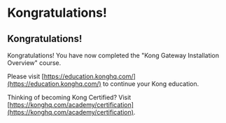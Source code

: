 # Kongratulations!

<!-- .slide: class="page-title" -->



## Kongratulations! 

Kongratulations! You have now completed the "Kong Gateway Installation Overview" course.

Please visit [https://education.konghq.com/](https://education.konghq.com/) to continue your Kong education.

Thinking of becoming Kong Certified? Visit [https://konghq.com/academy/certification](https://konghq.com/academy/certification).
